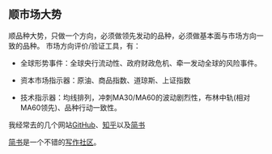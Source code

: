 [//]:看盘
## 顺市场大势
顺品种大势，只做一个方向，必须做领先发动的品种，必须做基本面与市场方向一致的品种。
市场方向评价/验证工具，有：
- 全球形势事件：全球央行流动性、政府财政危机、牵一发动全球的风险事件。

- 资本市场指示器：原油、商品指数、道琼斯、上证指数

- 技术指示器：均线排列，冲刺MA30/MA60的波动剧烈性，布林中轨(相对MA60领先)、品种行动一致性。



我经常去的几个网站[GitHub][1]、[知乎][2]以及[简书][3]

[简书][3]是一个不错的[写作社区][]。

[1]:https://github.com "GitHub"
[2]:https://www.zhihu.com "知乎"
[3]:http://www.jianshu.com "简书"
[写作社区]:http://www.jianshu.com